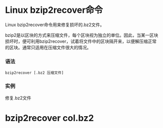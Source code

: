 # Linux bzip2recover命令

Linux bzip2recover命令用来修复损坏的.bz2文件。

bzip2是以区块的方式来压缩文件，每个区块视为独立的单位。因此，当某一区块损坏时，便可利用bzip2recover，试着将文件中的区块隔开来，以便解压缩正常的区块。通常只适用在压缩文件很大的情况。

### 语法

    bzip2recover [.bz2 压缩文件]

### 实例

修复.bz2文件

# bzip2recover col.bz2 